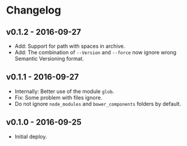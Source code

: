 # Changelog

## v0.1.2 - 2016-09-27

- Add: Support for path with spaces in archive.
- Add: The combination of `--Version` and `--force` now ignore wrong Semantic Versioning format.

## v0.1.1 - 2016-09-27

- Internally: Better use of the module `glob`.
- Fix: Some problem with files ignore.
- Do not ignore `node_modules` and `bower_components` folders by default.

## v0.1.0 - 2016-09-25

- Initial deploy.